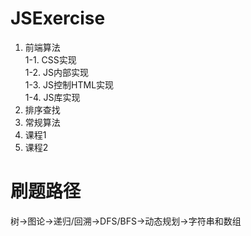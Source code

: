 # JSExercise  
1. 前端算法  
1-1. CSS实现  
1-2. JS内部实现  
1-3. JS控制HTML实现  
1-4. JS库实现  
2. 排序查找   
3. 常规算法  
4. 课程1  
5. 课程2  

# 刷题路径
树->图论->递归/回溯->DFS/BFS->动态规划->字符串和数组